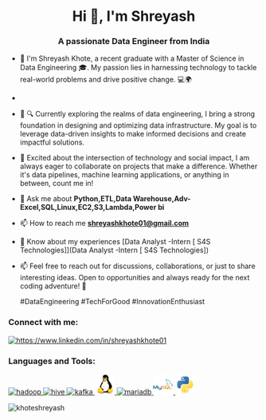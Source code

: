 <h1 align="center">Hi 👋, I'm Shreyash</h1>
<h3 align="center">A passionate Data Engineer from India</h3>

- 🌱 I'm Shreyash Khote, a recent graduate with a Master of Science in Data Engineering 🎓. My passion lies in harnessing technology to tackle real-world problems and drive positive change. 💻🌍
- 
- 🤝 🔍 Currently exploring the realms of data engineering, I bring a strong foundation in designing and optimizing data infrastructure. My goal is to leverage data-driven insights to make informed 
         decisions and create impactful solutions.
  
- 🚀 Excited about the intersection of technology and social impact, I am always eager to collaborate on projects that make a difference. Whether it's data pipelines, machine learning applications, or 
      anything in between, count me in!

- 💬 Ask me about **Python,ETL,Data Warehouse,Adv-Excel,SQL,Linux,EC2,S3,Lambda,Power bi**

- 📫 How to reach me **shreyashkhote01@gmail.com**

- 📄 Know about my experiences [Data Analyst -Intern [ S4S Technologies]](Data Analyst -Intern [ S4S Technologies])

- 📫 Feel free to reach out for discussions, collaborations, or just to share interesting ideas. Open to opportunities and always ready for the next coding adventure! 🚀

   #DataEngineering #TechForGood #InnovationEnthusiast


<h3 align="left">Connect with me:</h3>
<p align="left">
<a href="https://linkedin.com/in/https://www.linkedin.com/in/shreyashkhote01" target="blank"><img align="center" src="https://raw.githubusercontent.com/rahuldkjain/github-profile-readme-generator/master/src/images/icons/Social/linked-in-alt.svg" alt="https://www.linkedin.com/in/shreyashkhote01" height="30" width="40" /></a>
</p>

<h3 align="left">Languages and Tools:</h3>
<p align="left"> <a href="https://hadoop.apache.org/" target="_blank" rel="noreferrer"> <img src="https://www.vectorlogo.zone/logos/apache_hadoop/apache_hadoop-icon.svg" alt="hadoop" width="40" height="40"/> </a> <a href="https://hive.apache.org/" target="_blank" rel="noreferrer"> <img src="https://www.vectorlogo.zone/logos/apache_hive/apache_hive-icon.svg" alt="hive" width="40" height="40"/> </a> <a href="https://kafka.apache.org/" target="_blank" rel="noreferrer"> <img src="https://www.vectorlogo.zone/logos/apache_kafka/apache_kafka-icon.svg" alt="kafka" width="40" height="40"/> </a> <a href="https://www.linux.org/" target="_blank" rel="noreferrer"> <img src="https://raw.githubusercontent.com/devicons/devicon/master/icons/linux/linux-original.svg" alt="linux" width="40" height="40"/> </a> <a href="https://mariadb.org/" target="_blank" rel="noreferrer"> <img src="https://www.vectorlogo.zone/logos/mariadb/mariadb-icon.svg" alt="mariadb" width="40" height="40"/> </a> <a href="https://www.mysql.com/" target="_blank" rel="noreferrer"> <img src="https://raw.githubusercontent.com/devicons/devicon/master/icons/mysql/mysql-original-wordmark.svg" alt="mysql" width="40" height="40"/> </a> <a href="https://www.python.org" target="_blank" rel="noreferrer"> <img src="https://raw.githubusercontent.com/devicons/devicon/master/icons/python/python-original.svg" alt="python" width="40" height="40"/> </a> </p>

<p><img align="center" src="https://github-readme-stats.vercel.app/api/top-langs?username=khoteshreyash&show_icons=true&locale=en&layout=compact" alt="khoteshreyash" /></p>

